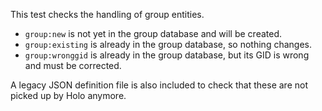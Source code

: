 This test checks the handling of group entities.

* `group:new` is not yet in the group database and will be created.
* `group:existing` is already in the group database, so nothing changes.
* `group:wronggid` is already in the group database, but its GID is wrong and
  must be corrected.

A legacy JSON definition file is also included to check that these are not
picked up by Holo anymore.
